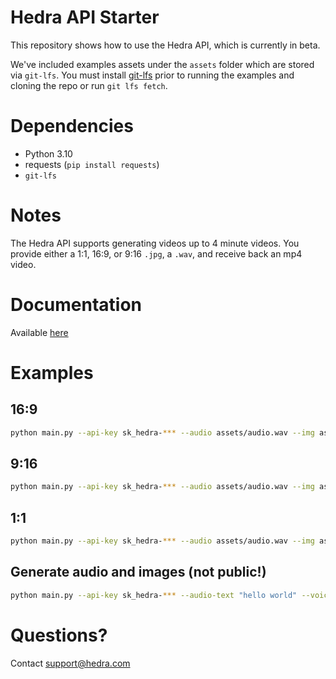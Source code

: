 # Hedra API Starter

This repository shows how to use the Hedra API, which is currently in beta.

We've included examples assets under the `assets` folder which are stored via `git-lfs`. You must install [git-lfs](https://git-lfs.com) prior to running the examples and cloning the repo or run `git lfs fetch`.

# Dependencies

* Python 3.10
* requests (`pip install requests`)
* `git-lfs`

# Notes

The Hedra API supports generating videos up to 4 minute videos. You provide either a 1:1, 16:9, or 9:16 `.jpg`, a `.wav`, and receive back an mp4 video.

# Documentation

Available [here](https://www.hedra.com/docs)

# Examples

## 16:9

```bash
python main.py --api-key sk_hedra-*** --audio assets/audio.wav --img assets/16_9.jpg --ar 16:9
```

## 9:16

```bash
python main.py --api-key sk_hedra-*** --audio assets/audio.wav --img assets/9_16.jpg --ar 9:16
```

## 1:1

```bash
python main.py --api-key sk_hedra-*** --audio assets/audio.wav --img assets/1:1.jpg --ar 1:1
```

## Generate audio and images (not public!)
```bash
python main.py --api-key sk_hedra-*** --audio-text "hello world" --voice-id FGY2WhTYpPnrIDTdsKH5 --img-prompt "cow boy" --ar 16:9
```

# Questions?

Contact support@hedra.com
